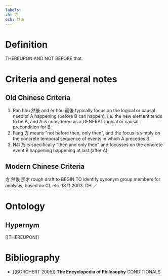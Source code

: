 ```yaml
---
labels: 
zh: 方
och: 然後
---
```


# Definition
THEREUPON AND NOT BEFORE that.
# Criteria and general notes
## Old Chinese Criteria
1. Rán hòu 然後 and ér hòu 而後 typically focus on the logical or causal need of A happening (before B can happen), i.e. the new element tends to be A, and A is considered as a GENERAL logical or causal precondition for B.
2. Fāng 方 means "not before then, only then", and the focus is simply on the concrete temporal sequence of events in which A precedes B.
3. Nǎi 乃 is specifically "then and only then" and focusses on the concrete event B happening happening at last (after A).
## Modern Chinese Criteria
方
然後
那才
rough draft to BEGIN TO identify synonym group members for analysis, based on CL etc. 18.11.2003. CH ／
# Ontology

## Hypernym
[[THEREUPON]]
# Bibliography
- [[BORCHERT 2005]]
**The Encyclopedia of Philosophy** 
CONDITIONALS